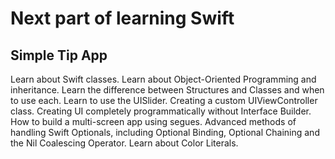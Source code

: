 # Next part of learning Swift
## Simple Tip App
 
Learn about Swift classes.
Learn about Object-Oriented Programming and inheritance. Learn the difference between Structures and Classes and when to use each.
Learn to use the UISlider.
Creating a custom UIViewController class.
Creating UI completely programmatically without Interface Builder.
How to build a multi-screen app using segues.
Advanced methods of handling Swift Optionals, including Optional Binding, Optional Chaining and the Nil Coalescing Operator.
Learn about Color Literals.
